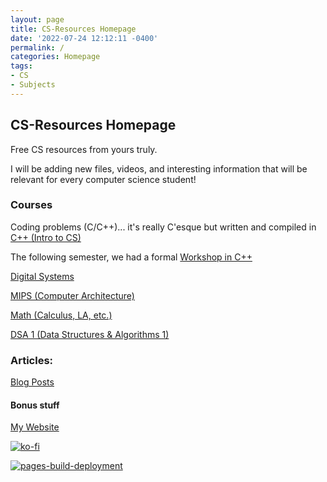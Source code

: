 ```yaml
---
layout: page
title: CS-Resources Homepage
date: '2022-07-24 12:12:11 -0400'
permalink: /
categories: Homepage
tags:
- CS
- Subjects
---
```


## CS-Resources Homepage

Free CS resources from yours truly.

I will be adding new files, videos, and interesting information that will be relevant for every computer science student!


### Courses 

Coding problems (C/C++)... it's really C'esque but written and compiled in 
[C++ (Intro to CS)](https://avipars.github.io/CS-Resources/intro_cs/)

The following semester, we had a formal 
[Workshop in C++](https://avipars.github.io/CS-Resources/cpp_workshop)


[Digital Systems](https://avipars.github.io/CS-Resources/DigitalSystems/)


[MIPS (Computer Architecture)](https://avipars.github.io/CS-Resources/mips/)


[Math (Calculus, LA, etc.)](https://avipars.github.io/CS-Resources/math/)


[DSA 1 (Data Structures & Algorithms 1)](https://avipars.github.io/CS-Resources/data_struct/)


### Articles: 

[Blog Posts](https://cs.aviparshan.com/blog)


#### Bonus stuff

[My Website](https://aviparshan.com/)

[![ko-fi](https://ko-fi.com/img/githubbutton_sm.svg)](https://ko-fi.com/J3J81LRFO)

[![pages-build-deployment](https://github.com/avipars/CS-Resources/actions/workflows/pages/pages-build-deployment/badge.svg)](https://github.com/avipars/CS-Resources/actions/workflows/pages/pages-build-deployment)